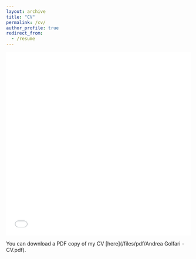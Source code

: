 ```yaml
---
layout: archive
title: "CV"
permalink: /cv/
author_profile: true
redirect_from:
  - /resume
---
```


<iframe src="/files/pdf/Andrea Golfari - CV.pdf" width="100%" height="500" frameborder="no" border="0" marginwidth="0" marginheight="0"></iframe>

You can download a PDF copy of my CV [here](/files/pdf/Andrea Golfari - CV.pdf).